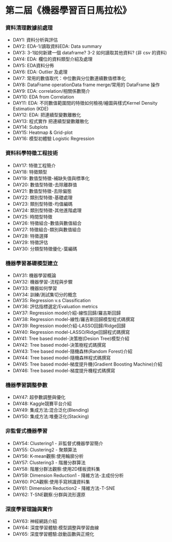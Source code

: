 # 第二屆《機器學習百日馬拉松》
### 資料清理數據前處理
*  DAY1: 資料分析與評估
*  DAY2: EDA-1/讀取資料EDA: Data summary
*  DAY3: 3-1如何新建一個 dataframe? 3-2 如何讀取其他資料? (非 csv 的資料)
*  DAY4: EDA: 欄位的資料類型介紹及處理
*  DAY5: EDA資料分佈
*  DAY6: EDA: Outlier 及處理
*  DAY7: 常用的數值取代：中位數與分位數連續數值標準化
*  DAY8: DataFrame operationData frame merge/常用的 DataFrame 操作
*  DAY9: EDA: correlation/相關係數簡介
* DAY10: EDA from Correlation 
* DAY11: EDA: 不同數值範圍間的特徵如何檢視/繪圖與樣式Kernel Density Estimation (KDE)
* DAY12: EDA: 把連續型變數離散化
* DAY13: 程式實作 把連續型變數離散化
* DAY14: Subplots
* DAY15: Heatmap & Grid-plot
* DAY16: 模型初體驗 Logistic Regression
### 資料科學特徵工程技術
* DAY17: 特徵工程簡介
* DAY18: 特徵類型
* DAY19: 數值型特徵-補缺失值與標準化
* DAY20: 數值型特徵-去除離群值
* DAY21: 數值型特徵-去除偏態
* DAY22: 類別型特徵-基礎處理
* DAY23: 類別型特徵-均值編碼
* DAY24: 類別型特徵-其他進階處理
* DAY25: 時間型特徵
* DAY26: 特徵組合-數值與數值組合
* DAY27: 特徵組合-類別與數值組合
* DAY28: 特徵選擇
* DAY29: 特徵評估
* DAY30: 分類型特徵優化-葉編碼
### 機器學習基礎模型建立
* DAY31: 機器學習概論
* DAY32: 機器學習-流程與步驟
* DAY33: 機器如何學習
* DAY34: 訓練/測試集切分的概念
* DAY35: Regression v.s Classification
* DAY36: 評估指標選定/Evaluation metrics
* DAY37: Regression model介紹-線性回歸/羅吉斯回歸
* DAY38: Regression model-線性/羅吉斯回歸模型程式碼撰寫
* DAY39: Regression model介紹-LASSO回歸/Ridge回歸
* DAY40: Regression model-LASSO/Ridge回歸程式碼撰寫
* DAY41: Tree based model-決策樹(Desion Tree)模型介紹
* DAY42: Tree based model-決策樹程式碼撰寫
* DAY43: Tree based model-隨機森林(Random Forest)介紹
* DAY44: Tree based model-隨機森林程式碼撰寫
* DAY45: Tree based model-梯度提升機(Gradient Boosting Machine)介紹
* DAY46: Tree based model-梯度提升機程式碼撰寫
### 機器學習調整參數
* DAY47: 超參數調整與優化
* DAY48: Kaggle競賽平台介紹
* DAY49: 集成方法:混合泛化(Blending)
* DAY50: 集成方法:堆疊泛化(Stacking)
### 非監督式機器學習
* DAY54: Clustering1 - 非監督式機器學習簡介
* DAY55: Clustering2 - 聚類算法
* DAY56: K-mean觀察:使用輪廓分析
* DAY57: Clustering3 - 階層分群算法
* DAY58: 階層分群法觀察:使用2D樣板資料集
* DAY59: Dimension Reduction1 - 降維方法-主成份分析
* DAY60: PCA觀察:使用手寫辨識資料集
* DAY61: Dimension Reduction2 - 降維方法-T-SNE
* DAY62: T-SNE觀察:分群與流形還原
### 深度學習理論與實作
* DAY63: 神經網路介紹
* DAY64: 深度學習體驗:模型調整與學習曲線
* DAY65: 深度學習體驗:啟動函數與正規化


